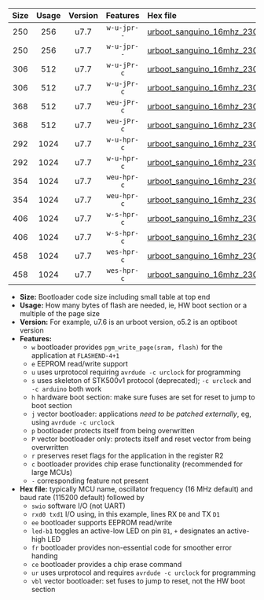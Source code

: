 |Size|Usage|Version|Features|Hex file|
|:-:|:-:|:-:|:-:|:--|
|250|256|u7.7|`w-u-jpr--`|[urboot_sanguino_16mhz_230400bps_swio_rxd0_txd1_led+b0_ur_vbl.hex](https://raw.githubusercontent.com/stefanrueger/urboot.hex/main/boards/sanguino/fcpu_16mhz/230400_bps/urboot_sanguino_16mhz_230400bps_swio_rxd0_txd1_led+b0_ur_vbl.hex)|
|250|256|u7.7|`w-u-jpr--`|[urboot_sanguino_16mhz_230400bps_swio_rxd2_txd3_led+b0_ur_vbl.hex](https://raw.githubusercontent.com/stefanrueger/urboot.hex/main/boards/sanguino/fcpu_16mhz/230400_bps/urboot_sanguino_16mhz_230400bps_swio_rxd2_txd3_led+b0_ur_vbl.hex)|
|306|512|u7.7|`w-u-jPr-c`|[urboot_sanguino_16mhz_230400bps_swio_rxd0_txd1_led+b0_fr_ce_ur_vbl.hex](https://raw.githubusercontent.com/stefanrueger/urboot.hex/main/boards/sanguino/fcpu_16mhz/230400_bps/urboot_sanguino_16mhz_230400bps_swio_rxd0_txd1_led+b0_fr_ce_ur_vbl.hex)|
|306|512|u7.7|`w-u-jPr-c`|[urboot_sanguino_16mhz_230400bps_swio_rxd2_txd3_led+b0_fr_ce_ur_vbl.hex](https://raw.githubusercontent.com/stefanrueger/urboot.hex/main/boards/sanguino/fcpu_16mhz/230400_bps/urboot_sanguino_16mhz_230400bps_swio_rxd2_txd3_led+b0_fr_ce_ur_vbl.hex)|
|368|512|u7.7|`weu-jPr-c`|[urboot_sanguino_16mhz_230400bps_swio_rxd0_txd1_ee_led+b0_fr_ce_ur_vbl.hex](https://raw.githubusercontent.com/stefanrueger/urboot.hex/main/boards/sanguino/fcpu_16mhz/230400_bps/urboot_sanguino_16mhz_230400bps_swio_rxd0_txd1_ee_led+b0_fr_ce_ur_vbl.hex)|
|368|512|u7.7|`weu-jPr-c`|[urboot_sanguino_16mhz_230400bps_swio_rxd2_txd3_ee_led+b0_fr_ce_ur_vbl.hex](https://raw.githubusercontent.com/stefanrueger/urboot.hex/main/boards/sanguino/fcpu_16mhz/230400_bps/urboot_sanguino_16mhz_230400bps_swio_rxd2_txd3_ee_led+b0_fr_ce_ur_vbl.hex)|
|292|1024|u7.7|`w-u-hpr-c`|[urboot_sanguino_16mhz_230400bps_swio_rxd0_txd1_led+b0_fr_ce_ur.hex](https://raw.githubusercontent.com/stefanrueger/urboot.hex/main/boards/sanguino/fcpu_16mhz/230400_bps/urboot_sanguino_16mhz_230400bps_swio_rxd0_txd1_led+b0_fr_ce_ur.hex)|
|292|1024|u7.7|`w-u-hpr-c`|[urboot_sanguino_16mhz_230400bps_swio_rxd2_txd3_led+b0_fr_ce_ur.hex](https://raw.githubusercontent.com/stefanrueger/urboot.hex/main/boards/sanguino/fcpu_16mhz/230400_bps/urboot_sanguino_16mhz_230400bps_swio_rxd2_txd3_led+b0_fr_ce_ur.hex)|
|354|1024|u7.7|`weu-hpr-c`|[urboot_sanguino_16mhz_230400bps_swio_rxd0_txd1_ee_led+b0_fr_ce_ur.hex](https://raw.githubusercontent.com/stefanrueger/urboot.hex/main/boards/sanguino/fcpu_16mhz/230400_bps/urboot_sanguino_16mhz_230400bps_swio_rxd0_txd1_ee_led+b0_fr_ce_ur.hex)|
|354|1024|u7.7|`weu-hpr-c`|[urboot_sanguino_16mhz_230400bps_swio_rxd2_txd3_ee_led+b0_fr_ce_ur.hex](https://raw.githubusercontent.com/stefanrueger/urboot.hex/main/boards/sanguino/fcpu_16mhz/230400_bps/urboot_sanguino_16mhz_230400bps_swio_rxd2_txd3_ee_led+b0_fr_ce_ur.hex)|
|406|1024|u7.7|`w-s-hpr-c`|[urboot_sanguino_16mhz_230400bps_swio_rxd0_txd1_led+b0_fr_ce.hex](https://raw.githubusercontent.com/stefanrueger/urboot.hex/main/boards/sanguino/fcpu_16mhz/230400_bps/urboot_sanguino_16mhz_230400bps_swio_rxd0_txd1_led+b0_fr_ce.hex)|
|406|1024|u7.7|`w-s-hpr-c`|[urboot_sanguino_16mhz_230400bps_swio_rxd2_txd3_led+b0_fr_ce.hex](https://raw.githubusercontent.com/stefanrueger/urboot.hex/main/boards/sanguino/fcpu_16mhz/230400_bps/urboot_sanguino_16mhz_230400bps_swio_rxd2_txd3_led+b0_fr_ce.hex)|
|458|1024|u7.7|`wes-hpr-c`|[urboot_sanguino_16mhz_230400bps_swio_rxd0_txd1_ee_led+b0_fr_ce.hex](https://raw.githubusercontent.com/stefanrueger/urboot.hex/main/boards/sanguino/fcpu_16mhz/230400_bps/urboot_sanguino_16mhz_230400bps_swio_rxd0_txd1_ee_led+b0_fr_ce.hex)|
|458|1024|u7.7|`wes-hpr-c`|[urboot_sanguino_16mhz_230400bps_swio_rxd2_txd3_ee_led+b0_fr_ce.hex](https://raw.githubusercontent.com/stefanrueger/urboot.hex/main/boards/sanguino/fcpu_16mhz/230400_bps/urboot_sanguino_16mhz_230400bps_swio_rxd2_txd3_ee_led+b0_fr_ce.hex)|

- **Size:** Bootloader code size including small table at top end
- **Usage:** How many bytes of flash are needed, ie, HW boot section or a multiple of the page size
- **Version:** For example, u7.6 is an urboot version, o5.2 is an optiboot version
- **Features:**
  + `w` bootloader provides `pgm_write_page(sram, flash)` for the application at `FLASHEND-4+1`
  + `e` EEPROM read/write support
  + `u` uses urprotocol requiring `avrdude -c urclock` for programming
  + `s` uses skeleton of STK500v1 protocol (deprecated); `-c urclock` and `-c arduino` both work
  + `h` hardware boot section: make sure fuses are set for reset to jump to boot section
  + `j` vector bootloader: applications *need to be patched externally*, eg, using `avrdude -c urclock`
  + `p` bootloader protects itself from being overwritten
  + `P` vector bootloader only: protects itself and reset vector from being overwritten
  + `r` preserves reset flags for the application in the register R2
  + `c` bootloader provides chip erase functionality (recommended for large MCUs)
  + `-` corresponding feature not present
- **Hex file:** typically MCU name, oscillator frequency (16 MHz default) and baud rate (115200 default) followed by
  + `swio` software I/O (not UART)
  + `rxd0 txd1` I/O using, in this example, lines RX `D0` and TX `D1`
  + `ee` bootloader supports EEPROM read/write
  + `led-b1` toggles an active-low LED on pin `B1`, `+` designates an active-high LED
  + `fr` bootloader provides non-essential code for smoother error handing
  + `ce` bootloader provides a chip erase command
  + `ur` uses urprotocol and requires `avrdude -c urclock` for programming
  + `vbl` vector bootloader: set fuses to jump to reset, not the HW boot section
